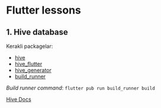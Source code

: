 # Flutter lessons

## 1. Hive database
Kerakli packagelar:

- [hive](https://pub.dev/packages/hive)
- [hive_flutter](https://pub.dev/packages/hive_flutter)
- [hive_generator](https://pub.dev/packages/hive_generator)
- [build_runner](https://pub.dev/packages/build_runner)

*Build runner command*: ```flutter pub run build_runner build```

[Hive Docs](https://pub.dev/packages/build_runner)



